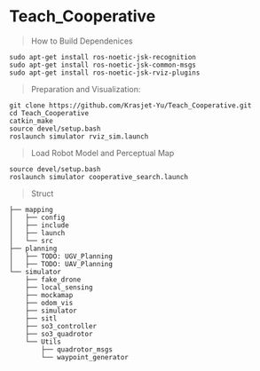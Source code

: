 # Teach_Cooperative

>How to Build
Dependenices
```shell
sudo apt-get install ros-noetic-jsk-recognition
sudo apt-get install ros-noetic-jsk-common-msgs
sudo apt-get install ros-noetic-jsk-rviz-plugins
```

>Preparation and Visualization:
```
git clone https://github.com/Krasjet-Yu/Teach_Cooperative.git
cd Teach_Cooperative
catkin_make
source devel/setup.bash
roslaunch simulator rviz_sim.launch
```

>Load Robot Model and Perceptual Map
```
source devel/setup.bash
roslaunch simulator cooperative_search.launch
```
   
>Struct
```
├── mapping
│   ├── config
│   ├── include
│   ├── launch
│   └── src
├── planning
│   ├── TODO: UGV_Planning
│   ├── TODO: UAV_Planning
└── simulator
    ├── fake_drone
    ├── local_sensing
    ├── mockamap
    ├── odom_vis
    ├── simulator
    ├── sitl
    ├── so3_controller
    ├── so3_quadrotor
    └── Utils
        ├── quadrotor_msgs
        └── waypoint_generator
```